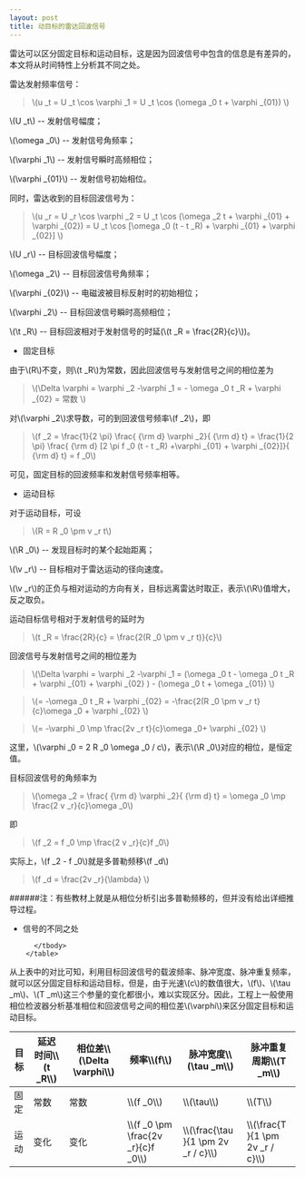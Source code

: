 ```yaml
---
layout: post
title: 动目标的雷达回波信号
---
```


雷达可以区分固定目标和运动目标，这是因为回波信号中包含的信息是有差异的，本文将从时间特性上分析其不同之处。

雷达发射频率信号：

>\\(u _t = U _t \cos \varphi _1 = U _t \cos (\omega _0 t + \varphi _{01}) \\)

\\(U _t\\) -- 发射信号幅度；

\\(\omega _0\\) -- 发射信号角频率；

\\(\varphi _1\\) -- 发射信号瞬时高频相位；

\\(\varphi _{01}\\) -- 发射信号初始相位。

同时，雷达收到的目标回波信号为：

>\\(u _r = U _r \cos \varphi _2 = U _t \cos (\omega _2 t + \varphi _{01} + \varphi _{02}) = U _t \cos [\omega _0 (t - t _R) + \varphi _{01} + \varphi _{02}] \\)

\\(U _r\\) -- 目标回波信号幅度；

\\(\omega _2\\) -- 目标回波信号角频率；

\\(\varphi _{02}\\) -- 电磁波被目标反射时的初始相位；

\\(\varphi _2\\) -- 目标回波信号瞬时高频相位；

\\(\t _R\\) -- 目标回波相对于发射信号的时延(\\(t _R = \frac{2R}{c}\\))。

+ 固定目标

由于\\(R\\)不变，则\\(t _R\\)为常数，因此回波信号与发射信号之间的相位差为

>\\(\Delta \varphi = \varphi _2 -\varphi _1 = - \omega _0 t _R + \varphi _{02} = 常数 \\)

对\\(\varphi _2\\)求导数，可的到回波信号频率\\(f _2\\)，即

>\\(f _2 = \frac{1}{2 \pi} \frac{ {\rm d} \varphi _2}{ {\rm d} t} = \frac{1}{2 \pi} \frac{ {\rm d} [2 \pi f _0 (t - t _R) +\varphi _{01} + \varphi _{02}]}{ {\rm d} t} = f _0\\)

可见，固定目标的回波频率和发射信号频率相等。

+ 运动目标

对于运动目标，可设

>\\(R = R _0 \pm v _r t\\)

\\(\R _0\\) -- 发现目标时的某个起始距离；

\\(\v _r\\) -- 目标相对于雷达运动的径向速度。

\\(\v _r\\)的正负与相对运动的方向有关，目标远离雷达时取正，表示\\(\R\\)值增大，反之取负。

运动目标信号相对于发射信号的延时为

>\\(t _R = \frac{2R}{c} = \frac{2(R _0 \pm v _r t)}{c}\\)

回波信号与发射信号之间的相位差为

>\\(\Delta \varphi = \varphi _2 -\varphi _1 = (\omega _0 t - \omega _0 t _R + \varphi _{01} + \varphi _{02} ) - (\omega _0 t + \omega _{01}) \\)

>\\(= -\omega _0 t _R + \varphi _{02} = -\frac{2(R _0 \pm v _r t}{c}\omega _0 + \varphi _{02} \\)

>\\(= -\varphi _0  \mp \frac{2v _r t}{c}\omega _0+ \varphi _{02} \\)

这里，\\(\varphi _0 = 2 R _0 \omega _0 / c\\)，表示\\(\R _0\\)对应的相位，是恒定值。

目标回波信号的角频率为

>\\(\omega _2 = \frac{ {\rm d} \varphi _2}{ {\rm d} t} = \omega _0 \mp \frac{2 v _r}{c}\omega _0\\)

即

>\\(f _2 = f _0 \mp \frac{2 v _r}{c}f _0\\)

实际上，\\(f _2 - f _0\\)就是多普勒频移\\(f _d\\)

>\\(f _d = \frac{2v _r}{\lambda} \\)

######注：有些教材上就是从相位分析引出多普勒频移的，但并没有给出详细推导过程。

+ 信号的不同之处

<table>
          <thead>
            <tr><th>目标</th><th>延迟时间\\(t _R\\)</th><th>相位差\\(\Delta \varphi\\)</th><th>频率\\(f\\)</th><th>脉冲宽度\\(\tau _m\\)</th><th>脉冲重复周期\\(T _m\\)</th></tr>
          </thead>
          <tbody>
            <tr><td>固定</td><td>常数</td><td>常数</td><td>\\(f _0\\)</td><td>\\(\tau\\)</td><td>\\(T\\)</td></tr>
            <tr><td>运动</td><td>变化</td><td>变化</td><td>\\(f _0 \pm \frac{2v _r}{c}f _0\\)</td><td>\\(\frac{\tau }{1 \pm 2v _r / c}\\)</td><td>\\(\frac{T }{1 \pm 2v _r / c}\\)</td></tr>

          </tbody>
        </table>

从上表中的对比可知，利用目标回波信号的载波频率、脉冲宽度、脉冲重复频率，就可以区分固定目标和运动目标，但是，由于光速\\(c\\)的数值很大，\\(f\\)、\\(\tau _m\\)、\\(T _m\\)这三个参量的变化都很小，难以实现区分。因此，工程上一般使用相位检波器分析基准相位和回波信号之间的相位差\\(\varphi\\)来区分固定目标和运动目标。
